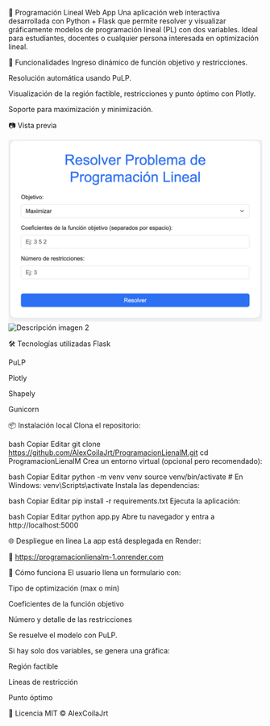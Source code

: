 🧮 Programación Lineal Web App
Una aplicación web interactiva desarrollada con Python + Flask que permite resolver y visualizar gráficamente modelos de programación lineal (PL) con dos variables. Ideal para estudiantes, docentes o cualquier persona interesada en optimización lineal.

🚀 Funcionalidades
Ingreso dinámico de función objetivo y restricciones.

Resolución automática usando PuLP.

Visualización de la región factible, restricciones y punto óptimo con Plotly.

Soporte para maximización y minimización.

📷 Vista previa

![Descripción imagen 1](./assets/a.png)
![Descripción imagen 2](./assets/b.jpg)


🛠 Tecnologías utilizadas
Flask

PuLP

Plotly

Shapely

Gunicorn

📦 Instalación local
Clona el repositorio:

bash
Copiar
Editar
git clone https://github.com/AlexCoilaJrt/ProgramacionLienalM.git
cd ProgramacionLienalM
Crea un entorno virtual (opcional pero recomendado):

bash
Copiar
Editar
python -m venv venv
source venv/bin/activate  # En Windows: venv\Scripts\activate
Instala las dependencias:

bash
Copiar
Editar
pip install -r requirements.txt
Ejecuta la aplicación:

bash
Copiar
Editar
python app.py
Abre tu navegador y entra a http://localhost:5000

🌐 Despliegue en línea
La app está desplegada en Render:

🔗 https://programacionlienalm-1.onrender.com

🧠 Cómo funciona
El usuario llena un formulario con:

Tipo de optimización (max o min)

Coeficientes de la función objetivo

Número y detalle de las restricciones

Se resuelve el modelo con PuLP.

Si hay solo dos variables, se genera una gráfica:

Región factible

Líneas de restricción

Punto óptimo

📄 Licencia
MIT © AlexCoilaJrt
